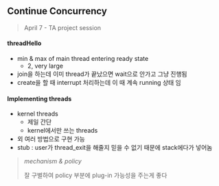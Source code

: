 ## Continue Concurrency

> April 7 - TA project session

#### threadHello

* min & max of main thread entering ready state
    * 2, very large
* join을 하는데 이미 thread가 끝났으면 wait으로 안가고 그냥 진행됨
* create을 할 때 interrupt 처리하는데 이 때 계속 running 상태 임

#### Implementing threads

* kernel threads
    * 제일 간단
    * kernel에서만 쓰는 threads
* 외 여러 방법으로 구현 가능
* stub : user가 thread_exit을 해줄지 믿을 수 없기 때문에 stack에다가 넣어놈

> *mechanism & policy*
>
> 잘 구별하여 policy 부분에 plug-in 가능성을 주는게 좋다